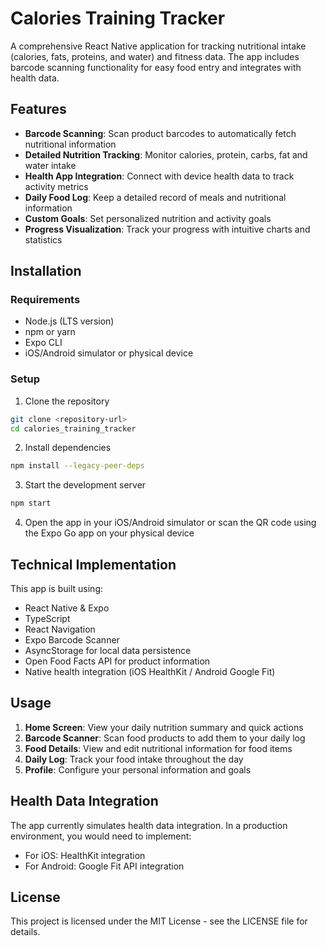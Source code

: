 # Calories Training Tracker

A comprehensive React Native application for tracking nutritional intake (calories, fats, proteins, and water) and fitness data. The app includes barcode scanning functionality for easy food entry and integrates with health data.

## Features

- **Barcode Scanning**: Scan product barcodes to automatically fetch nutritional information
- **Detailed Nutrition Tracking**: Monitor calories, protein, carbs, fat and water intake
- **Health App Integration**: Connect with device health data to track activity metrics
- **Daily Food Log**: Keep a detailed record of meals and nutritional information
- **Custom Goals**: Set personalized nutrition and activity goals
- **Progress Visualization**: Track your progress with intuitive charts and statistics

## Installation

### Requirements

- Node.js (LTS version)
- npm or yarn
- Expo CLI
- iOS/Android simulator or physical device

### Setup

1. Clone the repository

```bash
git clone <repository-url>
cd calories_training_tracker
```

2. Install dependencies

```bash
npm install --legacy-peer-deps
```

3. Start the development server

```bash
npm start
```

4. Open the app in your iOS/Android simulator or scan the QR code using the Expo Go app on your physical device

## Technical Implementation

This app is built using:

- React Native & Expo
- TypeScript
- React Navigation
- Expo Barcode Scanner
- AsyncStorage for local data persistence
- Open Food Facts API for product information
- Native health integration (iOS HealthKit / Android Google Fit)

## Usage

1. **Home Screen**: View your daily nutrition summary and quick actions
2. **Barcode Scanner**: Scan food products to add them to your daily log
3. **Food Details**: View and edit nutritional information for food items
4. **Daily Log**: Track your food intake throughout the day
5. **Profile**: Configure your personal information and goals

## Health Data Integration

The app currently simulates health data integration. In a production environment, you would need to implement:

- For iOS: HealthKit integration
- For Android: Google Fit API integration

## License

This project is licensed under the MIT License - see the LICENSE file for details.
